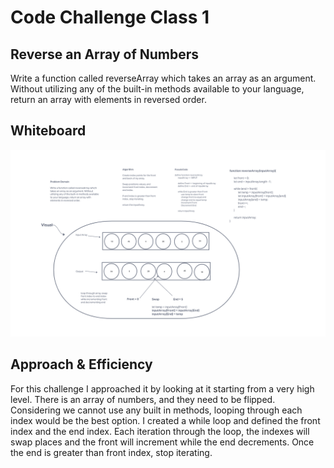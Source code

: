 # Code Challenge Class 1

## Reverse an Array of Numbers

Write a function called reverseArray which takes an array as an argument. Without utilizing any of the built-in methods available to your language, return an array with elements in reversed order.

## Whiteboard

![Whiteboard](/javascript/401-code-challenges/array-reverse/array-reverse.png)

## Approach & Efficiency

For this challenge I approached it by looking at it starting from a very high level. There is an array of numbers, and they need to be flipped. Considering we cannot use any built in methods, looping through each index would be the best option. I created a while loop and defined the front index and the end index. Each iteration through the loop, the indexes will swap places and the front will increment while the end decrements. Once the end is greater than front index, stop iterating.
